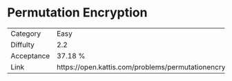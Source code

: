 # Permutation Encryption

<table>
    <tr>
        <td>Category</td>
        <td>Easy</td>
    </tr>
    <tr>
        <td>Diffulty</td>
        <td>2.2</td>
    </tr>
    <tr>
        <td>Acceptance</td>
        <td>37.18 %</td>
    </tr>
    <tr>
        <td>Link</td>
        <td>https://open.kattis.com/problems/permutationencryption</td>
    </tr>
</table>